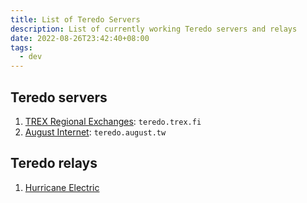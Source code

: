 ```yaml
---
title: List of Teredo Servers
description: List of currently working Teredo servers and relays
date: 2022-08-26T23:42:40+08:00
tags:
  - dev
---
```

## Teredo servers
1. [TREX Regional Exchanges](https://www.trex.fi/service/teredo.html): `teredo.trex.fi`
2. [August Internet](https://august.tw/): `teredo.august.tw`

## Teredo relays
1. [Hurricane Electric](https://he.net)